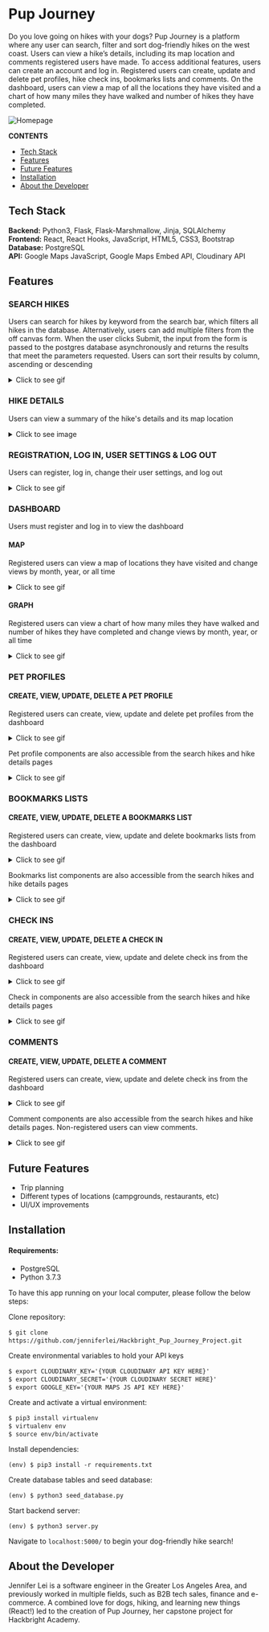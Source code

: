 # Pup Journey

Do you love going on hikes with your dogs? Pup Journey is a platform where any user can search, filter and sort dog-friendly hikes on the west coast. Users can view a hike’s details, including its map location and comments registered users have made. To access additional features, users can create an account and log in. Registered users can create, update and delete pet profiles, hike check ins, bookmarks lists and comments. On the dashboard, users can view a map of all the locations they have visited and a chart of how many miles they have walked and number of hikes they have completed.

![Homepage](/static/img/readme/Pup_Journey_Homepage.png "Homepage")

**CONTENTS**

- [Tech Stack](#tech-stack)
- [Features](#features)
- [Future Features](#future-features)
- [Installation](#installation)
- [About the Developer](#about-the-developer)

## Tech Stack

**Backend:** Python3, Flask, Flask-Marshmallow, Jinja, SQLAlchemy\
**Frontend:** React, React Hooks, JavaScript, HTML5, CSS3, Bootstrap\
**Database:** PostgreSQL\
**API:** Google Maps JavaScript, Google Maps Embed API, Cloudinary API

## Features

### SEARCH HIKES

Users can search for hikes by keyword from the search bar, which filters all hikes in the database.
Alternatively, users can add multiple filters from the off canvas form. When the user clicks Submit, the input from the form is passed to the postgres database asynchronously and returns the results that meet the parameters requested.
Users can sort their results by column, ascending or descending

<details>
  <summary>Click to see gif</summary>
  
<img src="https://user-images.githubusercontent.com/43583599/159387972-7141c4aa-1bef-4867-b09c-b3d5c0c8e055.gif" width="75%" height="75%"/>
</details>

### HIKE DETAILS

Users can view a summary of the hike's details and its map location

<details>
  <summary>Click to see image</summary>
  
<img src="/static/img/readme/Pup_Journey_Hike_Details.png" width="75%" height="75%"/>
</details>

### REGISTRATION, LOG IN, USER SETTINGS & LOG OUT

Users can register, log in, change their user settings, and log out

<details>
  <summary>Click to see gif</summary>
  
<img src="https://user-images.githubusercontent.com/43583599/159392083-f33b1c47-1e36-4d97-9fd9-b2b03d75cd4c.gif" width="75%" height="75%"/>
</details>

### DASHBOARD

Users must register and log in to view the dashboard

#### MAP

Registered users can view a map of locations they have visited and change views by month, year, or all time

<details>
  <summary>Click to see gif</summary>
  
<img src="https://user-images.githubusercontent.com/43583599/159410647-247399dc-2398-4522-ba1a-ed3690402506.gif" width="75%" height="75%"/>
</details>

#### GRAPH

Registered users can view a chart of how many miles they have walked and number of hikes they have completed and change views by month, year, or all time

<details>
  <summary>Click to see gif</summary>
  
<img src="https://user-images.githubusercontent.com/43583599/159410658-042082bf-8d11-43a9-b07c-8694cdeb312a.gif" width="75%" height="75%"/>
</details>

### PET PROFILES

#### CREATE, VIEW, UPDATE, DELETE A PET PROFILE

Registered users can create, view, update and delete pet profiles from the dashboard

<details>
  <summary>Click to see gif</summary>
  
<img src="https://user-images.githubusercontent.com/43583599/159401165-9b5fb75a-df84-4464-a9b0-df331671e9ea.gif" width="75%" height="75%"/>
</details>

Pet profile components are also accessible from the search hikes and hike details pages
<details>
  <summary>Click to see gif</summary>
  
<img src="https://user-images.githubusercontent.com/43583599/159401176-6e33f9b5-9907-4dd9-8b0c-b6ff8586cf69.gif" width="75%" height="75%"/>
</details>


### BOOKMARKS LISTS

#### CREATE, VIEW, UPDATE, DELETE A BOOKMARKS LIST

Registered users can create, view, update and delete bookmarks lists from the dashboard
<details>
  <summary>Click to see gif</summary>
  
<img src="https://user-images.githubusercontent.com/43583599/159410557-48d3bf29-9ac7-40a5-a987-9bf57e385b2d.gif" width="75%" height="75%"/>
</details>

Bookmarks list components are also accessible from the search hikes and hike details pages
<details>
  <summary>Click to see gif</summary>
  
<img src="https://user-images.githubusercontent.com/43583599/159410574-110f815a-a817-4b13-ba17-352ac95bf716.gif" width="75%" height="75%"/>
</details>

### CHECK INS

#### CREATE, VIEW, UPDATE, DELETE A CHECK IN

Registered users can create, view, update and delete check ins from the dashboard
<details>
  <summary>Click to see gif</summary>
  
<img src="https://user-images.githubusercontent.com/43583599/159410714-dccf3aa8-d2d9-4f33-95c7-b7a6e8d175fb.gif" width="75%" height="75%"/>
</details>

Check in components are also accessible from the search hikes and hike details pages
<details>
  <summary>Click to see gif</summary>
  
<img src="https://user-images.githubusercontent.com/43583599/159410757-f38cec76-a7b4-4f80-a4e1-12b35b384ac2.gif" width="75%" height="75%"/>
</details>

### COMMENTS

#### CREATE, VIEW, UPDATE, DELETE A COMMENT

Registered users can create, view, update and delete check ins from the dashboard
<details>
  <summary>Click to see gif</summary>
  
<img src="https://user-images.githubusercontent.com/43583599/159410785-1166192f-933d-4cf8-b2cd-3d69d4e7433b.gif" width="75%" height="75%"/>
</details>

Comment components are also accessible from the search hikes and hike details pages. Non-registered users can view comments.
<details>
  <summary>Click to see gif</summary>
  
<img src="https://user-images.githubusercontent.com/43583599/159410801-aeab7fb4-86af-49b7-beb3-4b551649ffc7.gif" width="75%" height="75%"/>
</details>

## Future Features

- Trip planning
- Different types of locations (campgrounds, restaurants, etc)
- UI/UX improvements

## Installation

#### Requirements:

- PostgreSQL
- Python 3.7.3

To have this app running on your local computer, please follow the below steps:

Clone repository:

```
$ git clone https://github.com/jenniferlei/Hackbright_Pup_Journey_Project.git
```

Create environmental variables to hold your API keys

```
$ export CLOUDINARY_KEY='{YOUR CLOUDINARY API KEY HERE}'
$ export CLOUDINARY_SECRET='{YOUR CLOUDINARY SECRET HERE}'
$ export GOOGLE_KEY='{YOUR MAPS JS API KEY HERE}'
```

Create and activate a virtual environment:

```
$ pip3 install virtualenv
$ virtualenv env
$ source env/bin/activate
```

Install dependencies:

```
(env) $ pip3 install -r requirements.txt
```

Create database tables and seed database:

```
(env) $ python3 seed_database.py
```

Start backend server:

```
(env) $ python3 server.py
```

Navigate to `localhost:5000/` to begin your dog-friendly hike search!

## About the Developer

Jennifer Lei is a software engineer in the Greater Los Angeles Area, and previously worked in multiple fields, such as B2B tech sales, finance and e-commerce. A combined love for dogs, hiking, and learning new things (React!) led to the creation of Pup Journey, her capstone project for Hackbright Academy.
